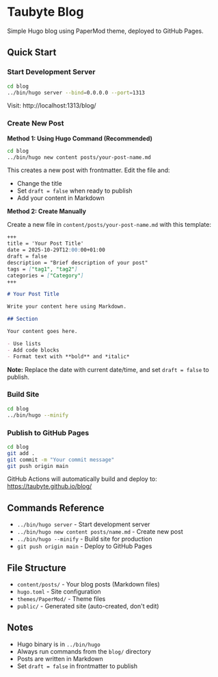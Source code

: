# Taubyte Blog

Simple Hugo blog using PaperMod theme, deployed to GitHub Pages.

## Quick Start

### Start Development Server

```bash
cd blog
../bin/hugo server --bind=0.0.0.0 --port=1313
```

Visit: http://localhost:1313/blog/

### Create New Post

**Method 1: Using Hugo Command (Recommended)**

```bash
cd blog
../bin/hugo new content posts/your-post-name.md
```

This creates a new post with frontmatter. Edit the file and:
- Change the title
- Set `draft = false` when ready to publish
- Add your content in Markdown

**Method 2: Create Manually**

Create a new file in `content/posts/your-post-name.md` with this template:

```markdown
+++
title = 'Your Post Title'
date = 2025-10-29T12:00:00+01:00
draft = false
description = "Brief description of your post"
tags = ["tag1", "tag2"]
categories = ["Category"]
+++

# Your Post Title

Write your content here using Markdown.

## Section

Your content goes here.

- Use lists
- Add code blocks
- Format text with **bold** and *italic*
```

**Note:** Replace the date with current date/time, and set `draft = false` to publish.

### Build Site

```bash
cd blog
../bin/hugo --minify
```

### Publish to GitHub Pages

```bash
cd blog
git add .
git commit -m "Your commit message"
git push origin main
```

GitHub Actions will automatically build and deploy to: https://taubyte.github.io/blog/

## Commands Reference

- `../bin/hugo server` - Start development server
- `../bin/hugo new content posts/name.md` - Create new post
- `../bin/hugo --minify` - Build site for production
- `git push origin main` - Deploy to GitHub Pages

## File Structure

- `content/posts/` - Your blog posts (Markdown files)
- `hugo.toml` - Site configuration
- `themes/PaperMod/` - Theme files
- `public/` - Generated site (auto-created, don't edit)

## Notes

- Hugo binary is in `../bin/hugo`
- Always run commands from the `blog/` directory
- Posts are written in Markdown
- Set `draft = false` in frontmatter to publish
